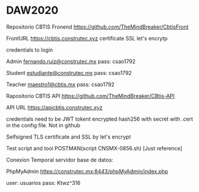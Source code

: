 # DAW2020

Repositorio CBTIS Fronend
https://github.com/TheMindBreaker/CbtisFront

FrontURL
https://cbtis.construtec.xyz
certificate SSL let's encrytp

credentials to login

Admin
fernando.ruiz@construtec.mx
pass: csao1792

Student
estudiante@construtec.mx
pass: csao1792

Teacher
maestro1@cbtis.mx
pass: csao1792


Rapositorio CBTIS API
https://github.com/TheMindBreaker/CBtis-API

API URL
https://apicbtis.construtec.xyz

credentials need to be JWT tokent encrypted hash256 with secret with .cert in the config file. Not in github

Selfsigned TLS certificate and SSL by let's encrypt

Test script and tool POSTMAN(script CNSMX-0856.sh) [Just reference]


Conexion Temporal servidor base de datos:

PhpMyAdmin
https://construtec.mx:8443/phpMyAdmin/index.php

user: usuarios
pass: Ktwz^316
